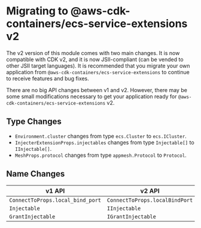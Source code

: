 # Migrating to @aws-cdk-containers/ecs-service-extensions v2

The v2 version of this module comes with two main changes. It is now
compatible with CDK v2, and it is now JSII-compliant (can be vended
to other JSII target languages). It is recommended that you migrate
your own application from `@aws-cdk-containers/ecs-service-extensions`
to continue to receive features and bug fixes.

There are no big API changes between v1 and v2. However, there may be
some small modifications necessary to get your application ready for
`@aws-cdk-containers/ecs-service-extensions` v2.

## Type Changes

- `Environment.cluster` changes from type `ecs.Cluster` to `ecs.ICluster`.
- `InjecterExtensionProps.injectables` changes from type `Injectable[]` to `IInjectable[]`.
- `MeshProps.protocol` changes from type `appmesh.Protocol` to `Protocol`.

## Name Changes

| v1 API                              | v2 API
|-------------------------------------|------------------------------------------------|
| `ConnectToProps.local_bind_port`    | `ConnectToProps.localBindPort`                 |
| `Injectable`                        | `IInjectable`                                  |
| `GrantInjectable`                   | `IGrantInjectable`                             |
